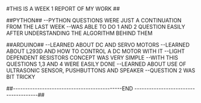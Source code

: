 #THIS IS A WEEK 1 REPORT OF MY WORK ##

##PYTHON##
--PYTHON QUESTIONS WERE JUST A CONTINUATION FROM THE LAST WEEK
--WAS ABLE TO DO 1 AND 2 QUESTION EASILY AFTER UNDERSTANDING THE ALGORITHM BEHIND THEM

##ARDUINO##
--LEARNED ABOUT DC AND SERVO MOTORS
--LEARNED ABOUT L293D AND HOW TO CONTROL A DC MOTOR WITH IT
--LIGHT DEPENDENT RESISTORS CONCEPT WAS VERY SIMPLE
--WITH THIS QUESTIONS 1,3 AND 4 WERE EASILY DONE
--LEARNED ABOUT USE OF ULTRASONIC SENSOR, PUSHBUTTONS AND SPEAKER
--QUESTION 2 WAS BIT TRICKY


##---------------------------------------------END --------------------------------------##
